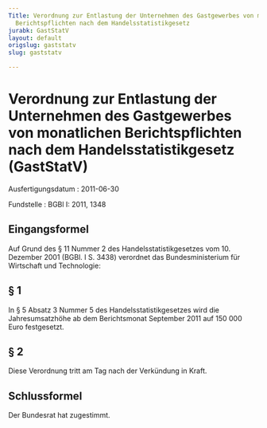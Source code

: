 ```yaml
---
Title: Verordnung zur Entlastung der Unternehmen des Gastgewerbes von monatlichen
  Berichtspflichten nach dem Handelsstatistikgesetz
jurabk: GastStatV
layout: default
origslug: gaststatv
slug: gaststatv

---
```


# Verordnung zur Entlastung der Unternehmen des Gastgewerbes von monatlichen Berichtspflichten nach dem Handelsstatistikgesetz (GastStatV)

Ausfertigungsdatum
:   2011-06-30

Fundstelle
:   BGBl I: 2011, 1348

## Eingangsformel

Auf Grund des § 11 Nummer 2 des Handelsstatistikgesetzes vom 10.
Dezember 2001 (BGBl. I S. 3438) verordnet das Bundesministerium für
Wirtschaft und Technologie:

## § 1

In § 5 Absatz 3 Nummer 5 des Handelsstatistikgesetzes wird die
Jahresumsatzhöhe ab dem Berichtsmonat September 2011 auf 150 000 Euro
festgesetzt.

## § 2

Diese Verordnung tritt am Tag nach der Verkündung in Kraft.

## Schlussformel

Der Bundesrat hat zugestimmt.

